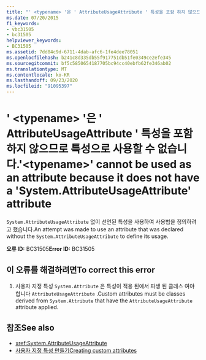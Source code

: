 ```yaml
---
title: "' <typename> '은 ' AttributeUsageAttribute ' 특성을 포함 하지 않으므로 특성으로 사용할 수 없습니다."
ms.date: 07/20/2015
f1_keywords:
- vbc31505
- bc31505
helpviewer_keywords:
- BC31505
ms.assetid: 7dd84c9d-6711-4dab-afc6-1fe4dee78051
ms.openlocfilehash: b241c8d335db55f917751db51fe0349ce2efe345
ms.sourcegitcommit: bf5c5850654187705bc94cc40ebfb62fe346ab02
ms.translationtype: MT
ms.contentlocale: ko-KR
ms.lasthandoff: 09/23/2020
ms.locfileid: "91095397"
---
```

# <a name="typename-cannot-be-used-as-an-attribute-because-it-does-not-have-a-systemattributeusageattribute-attribute"></a><span data-ttu-id="0241a-102">' \<typename> '은 ' AttributeUsageAttribute ' 특성을 포함 하지 않으므로 특성으로 사용할 수 없습니다.</span><span class="sxs-lookup"><span data-stu-id="0241a-102">'\<typename>' cannot be used as an attribute because it does not have a 'System.AttributeUsageAttribute' attribute</span></span>

<span data-ttu-id="0241a-103">`System.AttributeUsageAttribute` 없이 선언된 특성을 사용하여 사용법을 정의하려고 했습니다.</span><span class="sxs-lookup"><span data-stu-id="0241a-103">An attempt was made to use an attribute that was declared without the `System.AttributeUsageAttribute` to define its usage.</span></span>  
  
 <span data-ttu-id="0241a-104">**오류 ID:** BC31505</span><span class="sxs-lookup"><span data-stu-id="0241a-104">**Error ID:** BC31505</span></span>  
  
## <a name="to-correct-this-error"></a><span data-ttu-id="0241a-105">이 오류를 해결하려면</span><span class="sxs-lookup"><span data-stu-id="0241a-105">To correct this error</span></span>  
  
1. <span data-ttu-id="0241a-106">사용자 지정 특성 `System.Attribute` 은 특성이 적용 된에서 파생 된 클래스 여야 합니다 `AttributeUsageAttribute` .</span><span class="sxs-lookup"><span data-stu-id="0241a-106">Custom attributes must be classes derived from `System.Attribute` that have the `AttributeUsageAttribute` attribute applied.</span></span>  
  
## <a name="see-also"></a><span data-ttu-id="0241a-107">참조</span><span class="sxs-lookup"><span data-stu-id="0241a-107">See also</span></span>

- <xref:System.AttributeUsageAttribute>
- [<span data-ttu-id="0241a-108">사용자 지정 특성 만들기</span><span class="sxs-lookup"><span data-stu-id="0241a-108">Creating custom attributes</span></span>](../programming-guide/concepts/attributes/creating-custom-attributes.md)
